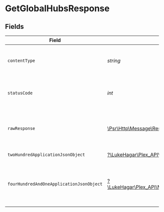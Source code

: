 # GetGlobalHubsResponse


## Fields

| Field                                                                                                                            | Type                                                                                                                             | Required                                                                                                                         | Description                                                                                                                      |
| -------------------------------------------------------------------------------------------------------------------------------- | -------------------------------------------------------------------------------------------------------------------------------- | -------------------------------------------------------------------------------------------------------------------------------- | -------------------------------------------------------------------------------------------------------------------------------- |
| `contentType`                                                                                                                    | *string*                                                                                                                         | :heavy_check_mark:                                                                                                               | HTTP response content type for this operation                                                                                    |
| `statusCode`                                                                                                                     | *int*                                                                                                                            | :heavy_check_mark:                                                                                                               | HTTP response status code for this operation                                                                                     |
| `rawResponse`                                                                                                                    | [\Psr\Http\Message\ResponseInterface](https://www.php-fig.org/psr/psr-7/#33-psrhttpmessageresponseinterface)                     | :heavy_check_mark:                                                                                                               | Raw HTTP response; suitable for custom response parsing                                                                          |
| `twoHundredApplicationJsonObject`                                                                                                | [?\LukeHagar\Plex_API\Models\Operations\GetGlobalHubsResponseBody](../../Models/Operations/GetGlobalHubsResponseBody.md)         | :heavy_minus_sign:                                                                                                               | returns global hubs                                                                                                              |
| `fourHundredAndOneApplicationJsonObject`                                                                                         | [?\LukeHagar\Plex_API\Models\Operations\GetGlobalHubsHubsResponseBody](../../Models/Operations/GetGlobalHubsHubsResponseBody.md) | :heavy_minus_sign:                                                                                                               | Unauthorized - Returned if the X-Plex-Token is missing from the header or query.                                                 |